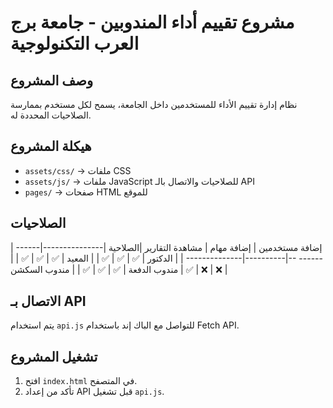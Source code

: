 # مشروع تقييم أداء المندوبين - جامعة برج العرب التكنولوجية

## وصف المشروع
نظام إدارة تقييم الأداء للمستخدمين داخل الجامعة، يسمح لكل مستخدم بممارسة الصلاحيات المحددة له.

## هيكلة المشروع
- `assets/css/` → ملفات CSS
- `assets/js/` → ملفات JavaScript للصلاحيات والاتصال بالـ API
- `pages/` → صفحات HTML للموقع

## الصلاحيات
|      إضافة مستخدمين | إضافة مهام | مشاهدة التقارير |الصلاحية
|---------------|------------  --|----------|--------------   |
| الدكتور       | ✅            | ✅        | ✅            |
| المعيد        | ✅            | ✅        | ✅            |
| مندوب الدفعة  | ✅            | ✅        | ✅            |
| مندوب السكشن  | ✅            | ❌        | ❌            |

## الاتصال بـ API
يتم استخدام `api.js` للتواصل مع الباك إند باستخدام Fetch API.

## تشغيل المشروع
1. افتح `index.html` في المتصفح.
2. تأكد من إعداد API قبل تشغيل `api.js`.

